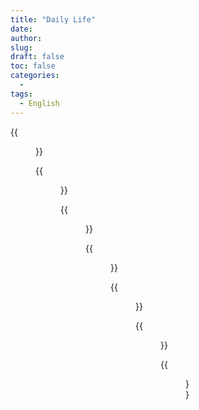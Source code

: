 ```yaml
---
title: "Daily Life"
date: 
author: 
slug: 
draft: false
toc: false
categories:
  - 
tags:
  - English
---
```


{{<figure src="https://scontent-msp1-1.xx.fbcdn.net/v/t1.6435-9/247230862_3101789156760054_4966137315911628347_n.jpg?_nc_cat=105&ccb=1-5&_nc_sid=0debeb&_nc_ohc=_xyQp7dy7CAAX8VQaZJ&_nc_ht=scontent-msp1-1.xx&oh=6662318114cf5b1558a95ff665de0384&oe=6199A894" 
          title="My takeaway from Physics">}}
  
  {{<figure src="https://scontent-msp1-1.xx.fbcdn.net/v/t1.6435-9/248093430_3101788363426800_7117941122763284600_n.jpg?_nc_cat=109&ccb=1-5&_nc_sid=0debeb&_nc_ohc=x7bFifItVl0AX-10DbY&_nc_oc=AQnQ22GCvSBLJkAdfhkgx_rbUl4Zkl-qz2i6W9GpULMJBcSuyokchtpNi_WO6InQCkA&_nc_ht=scontent-msp1-1.xx&oh=dcb2b99a7a037986e71de68ec1f39c3e&oe=619A4DA7" 
          title="Quantum Cryptography" caption="Explained by Professor Dirk Bouwmeester">}}
  
  {{<figure src="https://scontent-msp1-1.xx.fbcdn.net/v/t1.6435-9/248179803_3101789056760064_5780549566052054821_n.jpg?_nc_cat=110&ccb=1-5&_nc_sid=0debeb&_nc_ohc=XZJvfom7twoAX8fLatZ&_nc_ht=scontent-msp1-1.xx&oh=89e7931f1d99544deb7b18cf56c035c9&oe=619B802E">}}
  
  {{<figure src="https://scontent-msp1-1.xx.fbcdn.net/v/t1.6435-9/247576890_3101788806760089_3736854851734060865_n.jpg?_nc_cat=110&ccb=1-5&_nc_sid=0debeb&_nc_ohc=y_2yyfvn6aYAX8c3lb5&_nc_ht=scontent-msp1-1.xx&oh=46861cd19b195d3564923c68137acbc8&oe=619B565D" 
          title="When Biology meets Physics" caption="Lectured by Professor Cyrus R. Safinya">}}
  
  {{<figure src="https://scontent-msp1-1.xx.fbcdn.net/v/t1.6435-9/246206174_3102405340031769_8072894983361361192_n.jpg?_nc_cat=108&ccb=1-5&_nc_sid=0debeb&_nc_ohc=Lczbz7XLHhEAX-mHOtW&_nc_ht=scontent-msp1-1.xx&oh=3d174fad26394aa59319ad37cfeeb865&oe=619A392D" 
          title="'Explosion is the key!'">}}
  
  
  {{<figure src="https://scontent-msp1-1.xx.fbcdn.net/v/t1.6435-9/248023084_3101788500093453_2682143584547899523_n.jpg?_nc_cat=109&ccb=1-5&_nc_sid=0debeb&_nc_ohc=6-X4Lin_Zk0AX8g7XXw&_nc_ht=scontent-msp1-1.xx&oh=d62edba3fcc5fb93f4f4e65f293d737a&oe=619A2235" 
          title="Electromagnetism" caption="My best friends: Rio Shiihara and Blake Haist">}}
  
  
  {{<figure src="https://scontent-msp1-1.xx.fbcdn.net/v/t1.6435-9/247133901_3101789420093361_3993320355083152310_n.jpg?_nc_cat=101&ccb=1-5&_nc_sid=0debeb&_nc_ohc=T93y9Ci8FWwAX8wgYQy&_nc_ht=scontent-msp1-1.xx&oh=dd7a4e6511cb7448449bae1396cd5266&oe=619B12FD" 
          title="Lab in 9pm">}}
  
